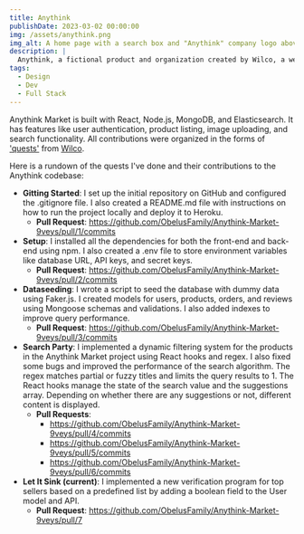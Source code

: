 ```yaml
---
title: Anythink
publishDate: 2023-03-02 00:00:00
img: /assets/anythink.png
img_alt: A home page with a search box and "Anythink" company logo above it
description: |
  Anythink, a fictional product and organization created by Wilco, a web development practice platform, where I implemented a product search feature and effectively managed code repositories to enhance development skills in real-world development scenarios.
tags:
  - Design
  - Dev
  - Full Stack
---
```


Anythink Market is built with React, Node.js, MongoDB, and Elasticsearch. It has features like user authentication, product listing, image uploading, and search functionality. All contributions were organized in the forms of ['quests'](https://www.trywilco.com/catalog) from [Wilco](https://www.trywilco.com/). 

Here is a rundown of the quests I've done and their contributions to the Anythink codebase:

- **Gitting Started**: I set up the initial repository on GitHub and configured the .gitignore file. I also created a README.md file with instructions on how to run the project locally and deploy it to Heroku. 
  - **Pull Request**: https://github.com/ObelusFamily/Anythink-Market-9veys/pull/1/commits
- **Setup**: I installed all the dependencies for both the front-end and back-end using npm. I also created a .env file to store environment variables like database URL, API keys, and secret keys. 
  - **Pull Request**: https://github.com/ObelusFamily/Anythink-Market-9veys/pull/2/commits
- **Dataseeding**: I wrote a script to seed the database with dummy data using Faker.js. I created models for users, products, orders, and reviews using Mongoose schemas and validations. I also added indexes to improve query performance. 
  - **Pull Request**: https://github.com/ObelusFamily/Anythink-Market-9veys/pull/3/commits
- **Search Party**: I implemented a dynamic filtering system for the products in the Anythink Market project using React hooks and regex. I also fixed some bugs and improved the performance of the search algorithm. The regex matches partial or fuzzy titles and limits the query results to 1. The React hooks manage the state of the search value and the suggestions array. Depending on whether there are any suggestions or not, different content is displayed.
  - **Pull Requests**:
    - https://github.com/ObelusFamily/Anythink-Market-9veys/pull/4/commits
    - https://github.com/ObelusFamily/Anythink-Market-9veys/pull/5/commits
    - https://github.com/ObelusFamily/Anythink-Market-9veys/pull/6/commits
- **Let It Sink (current)**: I implemented a new verification program for top sellers based on a predefined list by adding a boolean field to the User model and API. 
  - **Pull Request**: https://github.com/ObelusFamily/Anythink-Market-9veys/pull/7
